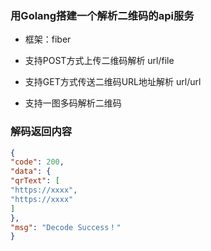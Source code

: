 ### 用Golang搭建一个解析二维码的api服务
- 框架：fiber

- 支持POST方式上传二维码解析 url/file

- 支持GET方式传送二维码URL地址解析 url/url

- 支持一图多码解析二维码

### 解码返回内容

```json
{
"code": 200,
"data": {
"qrText": [
"https://xxxx",
"https://xxxx"
]
},
"msg": "Decode Success！"
}
```